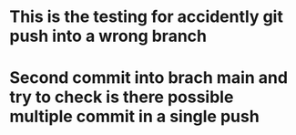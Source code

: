 # This is the testing for accidently git push into a wrong branch

# Second commit into brach main and try to check is there possible multiple commit in a single push
